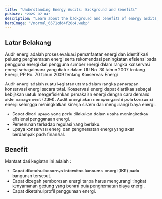 ```yaml
---
title: "Understanding Energy Audits: Background and Benefits"
pubDate: "2025-07-04"
description: "Learn about the background and benefits of energy audits, and how they contribute to energy conservation and efficiency."
heroImage: "/normal_6571cdd4f20d4.webp"
---
```


## Latar Belakang

Audit energi adalah proses evaluasi pemanfaatan energi dan identifikasi peluang penghematan energi serta rekomendasi peningkatan efisiensi pada pengguna energi dan pengguna sumber energi dalam rangka konservasi energi sebagaimana yang diatur dalam UU No. 30 tahun 2007 tentang Energi, PP No. 70 tahun 2009 tentang Konservasi Energi.

Audit energi adalah suatu kegiatan utama dalam rangka penerapan konservasi energi secara total. Konservasi energi dapat diartikan sebagai kebijakan untuk mengefisienkan pemakaian energi dengan cara demand side management (DSM). Audit energi akan mempengaruhi pola konsumsi energi sehingga meningkatkan kinerja sistem dan mengurangi biaya energi.

*   Dapat dicari upaya yang perlu dilakukan dalam usaha meningkatkan efisiensi penggunaan energi.
*   Pemenuhan terhadap regulasi yang berlaku.
*   Upaya konservasi energi dan penghematan energi yang akan berdampak pada finansial.

## Benefit

Manfaat dari kegiatan ini adalah :

*   Dapat diketahui besarnya intensitas konsumsi energi (IKE) pada bangunan tersebut.
*   Dapat dicegah pemborosan energi tanpa harus mengurangi tingkat kenyamanan gedung yang berarti pula penghematan biaya energi.
*   Dapat diketahui profil penggunaan energi.
